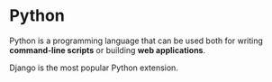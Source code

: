 # Python

Python is a programming language that can be used both for writing **command-line scripts** or building **web applications**.

Django is the most popular Python extension.